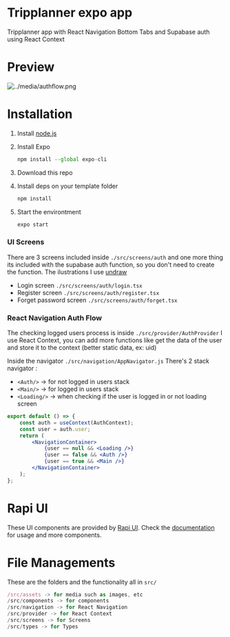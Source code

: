 # Tripplanner expo app

Tripplanner app with React Navigation Bottom Tabs and Supabase auth using React Context

# Preview

![../media/authflow.png](../media/authflow.png)

# Installation

1. Install [node.js](https://nodejs.org/en/)
2. Install Expo

    ```jsx
    npm install --global expo-cli
    ```

3. Download this repo
4. Install deps on your template folder

    ```jsx
    npm install
    ```

5. Start the environtment

    ```jsx
    expo start
    ```

### UI Screens

There are 3 screens included inside `./src/screens/auth` and one more thing its included with the supabase auth function, so you don't need to create the function. The ilustrations I use [undraw](https://undraw.co/)

-   Login screen `./src/screens/auth/login.tsx`
-   Register screen `./src/screens/auth/register.tsx`
-   Forget password screen `./src/screens/auth/forget.tsx`

### React Navigation Auth Flow

The checking logged users process is inside `./src/provider/AuthProvider` I use React Context, you can add more functions like get the data of the user and store it to the context (better static data, ex: uid)

Inside the navigator `./src/navigation/AppNavigator.js`
There's 2 stack navigator :

-   `<Auth/>` → for not logged in users stack
-   `<Main/>` → for logged in users stack
-   `<Loading/>` → when checking if the user is logged in or not loading screen

```jsx
export default () => {
    const auth = useContext(AuthContext);
    const user = auth.user;
    return (
        <NavigationContainer>
            {user == null && <Loading />}
            {user == false && <Auth />}
            {user == true && <Main />}
        </NavigationContainer>
    );
};
```

# Rapi UI

These UI components are provided by [Rapi UI](https://rapi-ui.kikiding.space/).
Check the [documentation](https://rapi-ui.kikiding.space/docs/) for usage and more components.

# File Managements

These are the folders and the functionality all in `src/`

```jsx
/src/assets -> for media such as images, etc
/src/components -> for components
/src/navigation -> for React Navigation
/src/provider -> for React Context
/src/screens -> for Screens
/src/types -> for Types
```

